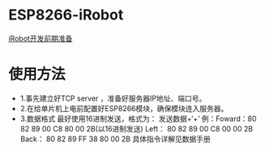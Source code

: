 # ESP8266-iRobot
[iRobot开发前期准备](https://blog.csdn.net/zuoliwu/article/details/81257811)
# 使用方法
* 1.事先建立好TCP server ，准备好服务器IP地址、端口号。
* 2.在给单片机上电前配置好ESP8266模块，确保模块连入服务器。
* 3.数据格式
最好使用16进制发送，格式为： 发送数据+‘+’
例：Foward：80 82 89 00 C8 80 00 2B(以16进制发送)
    Left：  80 82 89 00 C8 00 00 2B
    Back：  80 82 89 FF 38 80 00 2B
    具体指令详解见数据手册
